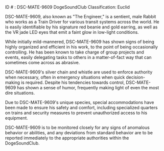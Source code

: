 ID # : DSC-MATE-9609
DogeSoundClub Classification: Euclid

DSC-MATE-9609, also known as "The Engineer," is a sentient, male Rabbit who works as a Train Driver for various transit systems across the world. He is easily identifiable by his signature red beanie and gold earring, as well as the VR jade LED eyes that emit a faint glow in low-light conditions.

While initially mild-mannered, DSC-MATE-9609 has shown signs of being highly organized and efficient in his work, to the point of being occasionally controlling. He has been known to take charge of group projects and events, easily delegating tasks to others in a matter-of-fact way that can sometimes come across as abrasive.

DSC-MATE-9609's silver chain and whistle are used to enforce authority when necessary, often in emergency situations when quick decision-making is required. Despite his tendencies towards control, DSC-MATE-9609 has shown a sense of humor, frequently making light of even the most dire situations.

Due to DSC-MATE-9609's unique species, special accommodations have been made to ensure his safety and comfort, including specialized quarters on trains and security measures to prevent unauthorized access to his equipment.

DSC-MATE-9609 is to be monitored closely for any signs of anomalous behavior or abilities, and any deviations from standard behavior are to be reported immediately to the appropriate authorities within the DogeSoundClub.